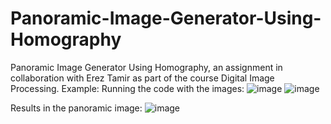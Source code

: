 # Panoramic-Image-Generator-Using-Homography
Panoramic Image Generator Using Homography, an assignment in collaboration with Erez Tamir as part of the course Digital Image Processing. 
Example: Running the code with the images:
![image](https://github.com/user-attachments/assets/7018ed60-8764-4dfc-9cd0-96b0baa4171d)
![image](https://github.com/user-attachments/assets/7da9a9ad-5022-4b1c-8ef4-2d166c22e2e9)

Results in the panoramic image:
![image](https://github.com/user-attachments/assets/1577662a-a42a-43db-abab-6b825ce122c7)

